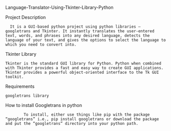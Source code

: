 Language-Translator-Using-Tkinter-Library-Python


Project Description

      It is a GUI-based python project using python libraries – googletrans and Tkinter. It instantly translates the user-entered text, words, and phrases into any desired language, detects the language of your text, and gives the options to select the language to which you need to convert into.

Tkinter Library 

    Tkinter is the standard GUI library for Python. Python when combined with Tkinter provides a fast and easy way to create GUI applications. Tkinter provides a powerful object-oriented interface to the Tk GUI toolkit.


Requirements 

	googletrans library

 
 How to install Googletrans in python
 
            To install, either use things like pip with the package “googletrans” i.e., pip install googletrans or download the package and put the “googletrans” directory into your python path.


